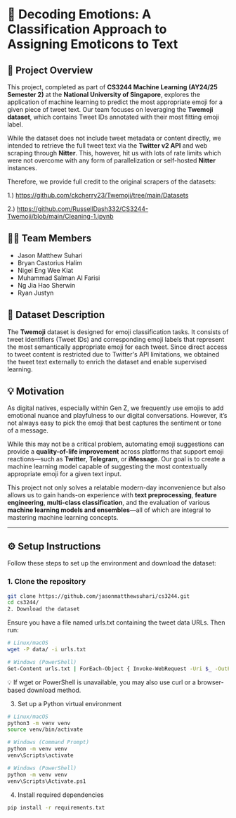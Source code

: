 # 🤖 Decoding Emotions: A Classification Approach to Assigning Emoticons to Text

## 📌 Project Overview

This project, completed as part of **CS3244 Machine Learning (AY24/25 Semester 2)** at the **National University of Singapore**, explores the application of machine learning to predict the most appropriate emoji for a given piece of tweet text. Our team focuses on leveraging the **Twemoji dataset**, which contains Tweet IDs annotated with their most fitting emoji label. 

While the dataset does not include tweet metadata or content directly, we intended to retrieve the full tweet text via the **Twitter v2 API** and web scraping through **Nitter**. This, however, hit us with lots of rate limits which were not overcome with any form of parallelization or self-hosted **Nitter** instances.

Therefore, we provide full credit to the original scrapers of the datasets:  

1.) https://github.com/ckcherry23/Twemoji/tree/main/Datasets  

2.) https://github.com/RussellDash332/CS3244-Twemoji/blob/main/Cleaning-1.ipynb

## 👨‍💻 Team Members

- Jason Matthew Suhari  
- Bryan Castorius Halim  
- Nigel Eng Wee Kiat  
- Muhammad Salman Al Farisi  
- Ng Jia Hao Sherwin  
- Ryan Justyn  

## 📂 Dataset Description

The **Twemoji** dataset is designed for emoji classification tasks. It consists of tweet identifiers (Tweet IDs) and corresponding emoji labels that represent the most semantically appropriate emoji for each tweet. Since direct access to tweet content is restricted due to Twitter's API limitations, we obtained the tweet text externally to enrich the dataset and enable supervised learning.

## 💡 Motivation

As digital natives, especially within Gen Z, we frequently use emojis to add emotional nuance and playfulness to our digital conversations. However, it’s not always easy to pick the emoji that best captures the sentiment or tone of a message.

While this may not be a critical problem, automating emoji suggestions can provide a **quality-of-life improvement** across platforms that support emoji reactions—such as **Twitter**, **Telegram**, or **iMessage**. Our goal is to create a machine learning model capable of suggesting the most contextually appropriate emoji for a given text input.

This project not only solves a relatable modern-day inconvenience but also allows us to gain hands-on experience with **text preprocessing**, **feature engineering**, **multi-class classification**, and the evaluation of various **machine learning models and ensembles**—all of which are integral to mastering machine learning concepts.

---

## ⚙️ Setup Instructions

Follow these steps to set up the environment and download the dataset:

### 1. Clone the repository

```bash
git clone https://github.com/jasonmatthewsuhari/cs3244.git
cd cs3244/
2. Download the dataset
```

Ensure you have a file named urls.txt containing the tweet data URLs. Then run:

```bash
# Linux/macOS
wget -P data/ -i urls.txt
```

```bash
# Windows (PowerShell)
Get-Content urls.txt | ForEach-Object { Invoke-WebRequest -Uri $_ -OutFile ("data/" + [System.IO.Path]::GetFileName($_)) }
```
💡 If wget or PowerShell is unavailable, you may also use curl or a browser-based download method.

3. Set up a Python virtual environment

```bash
# Linux/macOS
python3 -m venv venv
source venv/bin/activate
```

```bash
# Windows (Command Prompt)
python -m venv venv
venv\Scripts\activate
```

```bash
# Windows (PowerShell)
python -m venv venv
venv\Scripts\Activate.ps1
```

4. Install required dependencies

```bash
pip install -r requirements.txt
```